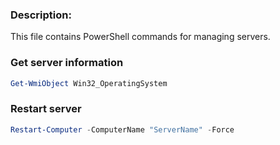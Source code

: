 ### Description: 
This file contains PowerShell commands for managing servers.

### Get server information
```ps1
Get-WmiObject Win32_OperatingSystem
```

### Restart server
```ps1
Restart-Computer -ComputerName "ServerName" -Force
```
